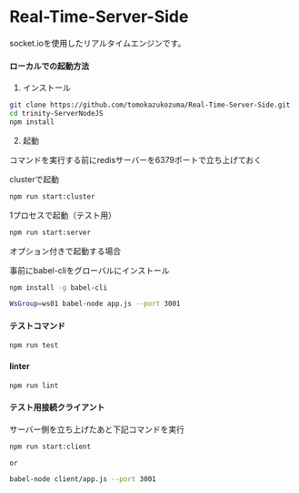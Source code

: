 # Real-Time-Server-Side
socket.ioを使用したリアルタイムエンジンです。

#### ローカルでの起動方法
1. インストール
```bash
git clone https://github.com/tomokazukozuma/Real-Time-Server-Side.git
cd trinity-ServerNodeJS
npm install
```
2. 起動

コマンドを実行する前にredisサーバーを6379ポートで立ち上げておく

clusterで起動
```bash
npm run start:cluster
```

1プロセスで起動（テスト用）
```bash
npm run start:server
```

オプション付きで起動する場合

事前にbabel-cliをグローバルにインストール
```bash
npm install -g babel-cli
```

```bash
WsGroup=ws01 babel-node app.js --port 3001
```

#### テストコマンド
```bash
npm run test
```
#### linter
```bash
npm run lint
```

#### テスト用接続クライアント
サーバー側を立ち上げたあと下記コマンドを実行
```bash
npm run start:client

or

babel-node client/app.js --port 3001
```
